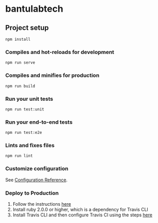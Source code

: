 # bantulabtech

## Project setup
```
npm install
```

### Compiles and hot-reloads for development
```
npm run serve
```

### Compiles and minifies for production
```
npm run build
```

### Run your unit tests
```
npm run test:unit
```

### Run your end-to-end tests
```
npm run test:e2e
```

### Lints and fixes files
```
npm run lint
```

### Customize configuration
See [Configuration Reference](https://cli.vuejs.org/config/).

### Deploy to Production
1. Follow the instructions [here](https://cli.vuejs.org/guide/deployment.html#heroku)
2. Install ruby 2.0.0 or higher, which is a dependency for Travis CLI
3. Install Travis CLI and then configure Travis CI using the steps [here](https://docs.travis-ci.com/user/deployment/heroku/)

